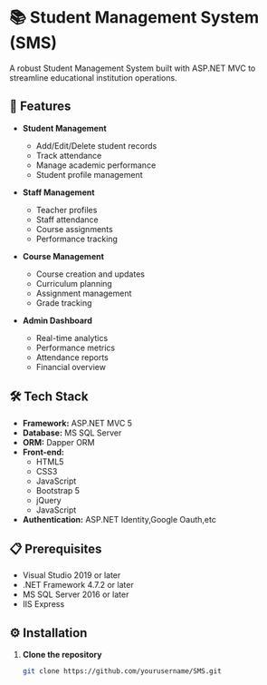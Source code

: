 # 📚 Student Management System (SMS)

A robust Student Management System built with ASP.NET MVC to streamline educational institution operations.

## 🚀 Features

- **Student Management**
  - Add/Edit/Delete student records
  - Track attendance
  - Manage academic performance
  - Student profile management

- **Staff Management**
  - Teacher profiles
  - Staff attendance
  - Course assignments
  - Performance tracking

- **Course Management**
  - Course creation and updates
  - Curriculum planning
  - Assignment management
  - Grade tracking

- **Admin Dashboard**
  - Real-time analytics
  - Performance metrics
  - Attendance reports
  - Financial overview

## 🛠️ Tech Stack

- **Framework:** ASP.NET MVC 5
- **Database:** MS SQL Server
- **ORM:** Dapper ORM
- **Front-end:** 
  - HTML5
  - CSS3
  - JavaScript
  - Bootstrap 5
  - jQuery
  - JavaScript
- **Authentication:** ASP.NET Identity,Google Oauth,etc

## 📋 Prerequisites

- Visual Studio 2019 or later
- .NET Framework 4.7.2 or later
- MS SQL Server 2016 or later
- IIS Express

## ⚙️ Installation

1. **Clone the repository**
   ```bash
   git clone https://github.com/yourusername/SMS.git

